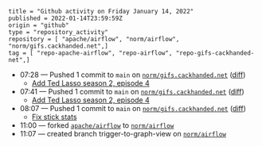 ```
title = "Github activity on Friday January 14, 2022"
published = 2022-01-14T23:59:59Z
origin = "github"
type = "repository_activity"
repository = [ "apache/airflow", "norm/airflow", "norm/gifs.cackhanded.net",]
tag = [ "repo-apache-airflow", "repo-airflow", "repo-gifs-cackhanded-net",]
```

* 07:28 — Pushed 1 commit to `main` on [`norm/gifs.cackhanded.net`](https://github.com/norm/gifs.cackhanded.net) ([diff](https://github.com/norm/gifs.cackhanded.net/compare/54d2d71d3c6a0de579ee528487fdae2111b7fa69..1bcb649e7d575299223a0a8ac4dc5d335f4e6ae0))
  * [Add Ted Lasso season 2, episode 4](https://github.com/norm/gifs.cackhanded.net/commit/1bcb649e7d575299223a0a8ac4dc5d335f4e6ae0)
* 07:41 — Pushed 1 commit to `main` on [`norm/gifs.cackhanded.net`](https://github.com/norm/gifs.cackhanded.net) ([diff](https://github.com/norm/gifs.cackhanded.net/compare/1bcb649e7d575299223a0a8ac4dc5d335f4e6ae0..2f51bec382c6285f6d41a905128886de63fa72c6))
  * [Add Ted Lasso season 2, episode 4](https://github.com/norm/gifs.cackhanded.net/commit/2f51bec382c6285f6d41a905128886de63fa72c6)
* 08:07 — Pushed 1 commit to `main` on [`norm/gifs.cackhanded.net`](https://github.com/norm/gifs.cackhanded.net) ([diff](https://github.com/norm/gifs.cackhanded.net/compare/2f51bec382c6285f6d41a905128886de63fa72c6..609ddbb4acb358ab1b5b6955f269d06c87a51061))
  * [Fix stick stats](https://github.com/norm/gifs.cackhanded.net/commit/609ddbb4acb358ab1b5b6955f269d06c87a51061)
* 11:00 — forked [`apache/airflow`](https://github.com/apache/airflow) to [`norm/airflow`](https://github.com/norm/airflow)
* 11:07 — created branch trigger-to-graph-view on [`norm/airflow`](https://github.com/norm/airflow)

